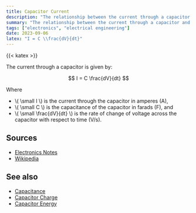 ```yaml
---
title: Capacitor Current
description: "The relationship between the current through a capacitor and the rate of change of voltage across the capacitor."
summary: "The relationship between the current through a capacitor and the rate of change of voltage across the capacitor."
tags: ["electronics", "electrical engineering"]
date: 2023-09-06
latex: "I = C \\frac{dV}{dt}"
---
```


{{< katex >}}

The current through a capacitor is given by:

$$ I = C \frac{dV}{dt} $$

Where

- \\( \small I \\) is the current through the capacitor in amperes (A),
- \\( \small C \\) is the capacitance of the capacitor in farads (F), and
- \\( \small \frac{dV}{dt} \\) is the rate of change of voltage across the capacitor with respect to time (V/s).


## Sources

- [Electronics Notes](https://www.electronics-notes.com/articles/basic_concepts/capacitance/capacitor-formulas-equations.php)
- [Wikipedia](https://en.wikipedia.org/wiki/Capacitor)

## See also

- [Capacitance](/formulas/capacitance/)
- [Capacitor Charge](/formulas/capacitor-charge/)
- [Capacitor Energy](/formulas/capacitor-energy/)